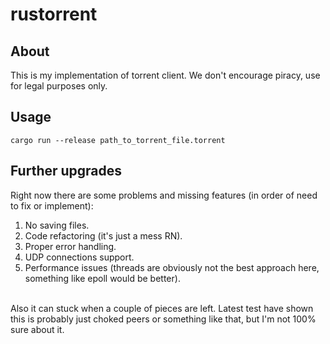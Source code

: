 # rustorrent

## About

This is my implementation of torrent client. We don't encourage piracy, use for legal purposes only.

## Usage

`cargo run --release path_to_torrent_file.torrent`

## Further upgrades

Right now there are some problems and missing features (in order of need to fix or implement): <br/>
1. No saving files.
2. Code refactoring (it's just a mess RN).
3. Proper error handling.
4. UDP connections support.
5. Performance issues (threads are obviously not the best approach here, something like epoll would be better). <br/>

<br/> Also it can stuck when a couple of pieces are left. Latest test have shown
this is probably just choked peers or something like that, but I'm not 100% sure about it.
